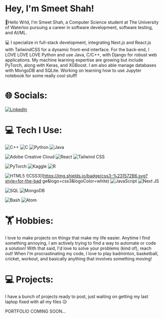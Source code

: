 # Hey, I'm Smeet Shah!

👋Hello Wrld, I'm Smeet Shah, a Computer Science student at The University of Waterloo pursuing a career in software development, software testing, and AI/ML.

💻 I specialize in full-stack development, integrating Next.js and React.js with TailwindCSS for a dynamic front-end interface. For the back-end, I LOVE LOVE LOVE Python and use Java, C/C++, with Django for robust web applications. My machine learning expertise are growing but include PyTorch, along with Keras, and XGBoost. I am also able manage databases with MongoDB and SQLite. Working on learning how to use Jupyter notebook for some really cool stuff!

# 🌐 Socials:
[![LinkedIn](https://img.shields.io/badge/LinkedIn-%230077B5.svg?logo=linkedin&logoColor=white)]([https://linkedin.com/in/sachin-ved-gupta](https://www.linkedin.com/in/s26shah/)) 


# 💻 Tech I Use:
![C++](https://img.shields.io/badge/c++-%2300599C.svg?style=for-the-badge&logo=c%2B%2B&logoColor=white) ![C](https://img.shields.io/badge/c-%2300599C.svg?style=for-the-badge&logo=c&logoColor=white) ![Python](https://img.shields.io/badge/python-3670A0?style=for-the-badge&logo=python&logoColor=ffdd54) ![Java](https://img.shields.io/badge/java-%23ED8B00.svg?style=for-the-badge&logo=openjdk&logoColor=white)

![Adobe Creative Cloud](https://img.shields.io/badge/Adobe%20Creative%20Cloud-DA1F26.svg?style=for-the-badge&logo=Adobe%20Creative%20Cloud&logoColor=white) ![React](https://img.shields.io/badge/react-%2320232a.svg?style=for-the-badge&logo=react&logoColor=%2361DAFB) ![Tailwind CSS](https://img.shields.io/badge/Tailwind_CSS-%2338B2AC.svg?style=for-the-badge&logo=tailwind-css&logoColor=white) 

 ![PyTorch](https://img.shields.io/badge/PyTorch-%23EE4C2C.svg?style=for-the-badge&logo=pytorch&logoColor=white) ![Kaggle](https://img.shields.io/badge/Kaggle-035a7d?style=for-the-badge&logo=kaggle&logoColor=white) ![R](https://img.shields.io/badge/r-%23276DC3.svg?style=for-the-badge&logo=r&logoColor=white) 
 
![HTML5](https://img.shields.io/badge/html5-%23E34F26.svg?style=for-the-badge&logo=html5&logoColor=white) ![CSS3](https://img.shields.io/badge/css3-%231572B6.svg?style=for-the-bad ge&logo=css3&logoColor=white) ![JavaScript](https://img.shields.io/badge/javascript-%23323330.svg?style=for-the-badge&logo=javascript&logoColor=%23F7DF1E) ![Next JS](https://img.shields.io/badge/Next-black?style=for-the-badge&logo=next.js&logoColor=white) 

![SQL](https://img.shields.io/badge/MySQL-%2300f.svg?style=for-the-badge&logo=mysql&logoColor=white) ![MongoDB](https://img.shields.io/badge/MongoDB-%234ea94b.svg?style=for-the-badge&logo=mongodb&logoColor=white) 

![Bash](https://img.shields.io/badge/bash-%23121011.svg?style=for-the-badge&logo=gnu-bash&logoColor=white)  ![Atom](https://img.shields.io/badge/Atom-%2366595C.svg?style=for-the-badge&logo=atom&logoColor=white)


# 🏋 Hobbies: 
I love to make projects on things that make my life easier. Anytime I find something annoying, I am actively trying to find a way to automate or code a solution! With that said, I'd love to solve your problems (kind of), reach out!
When I'm procrastinating my code, I love to play badminton, basketball, cricket, workout, and basically anything that involves something moving!

# 💻 Projects:
I have a bunch of projects ready to post, just waiting on getting my last laptop fixed with all my files 😥

PORTFOLIO COMING SOON...

